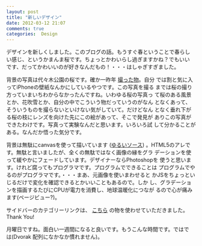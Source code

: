 ```yaml
---
layout: post
title: "新しいデザイン"
date: 2012-03-12 21:07
comments: true
categories:  Design
---
```

デザインを新しくしました。このブログの話。もうすぐ春ということで春らし
い感じ、というかまんま桜です。ちょっとかわいらし過ぎますかね？でもいい
です、だってかわいいのが好きなんだもの！・・・はしゃぎすぎました。

<!-- more -->

背景の写真は代々木公園の桜です。確か一昨年
[撮った物](http://www.flickr.com/photos/21840653@N02/4487139550/)。自分
では割と気に入ってiPhoneの壁紙なんかにしているやつです。この写真を撮る
までは桜の撮り方っていまいちわからなかったんですね。いわゆる桜の写真っ
て桜のある風景とか、花吹雪とか、自分の中でこういう物だっていうのがなん
となくあって、そういうものを撮らないといけない気がしていて。だけどなん
となく垂れ下がる桜の枝にレンズを向けた先にこの絵があって、そこで発見が
ありこの写真ができたわけです。写真って実験なんだと思います。いろいろ試
して分かることがある。なんだか悟った気分です。

背景は無駄にcanvasを使って描いています
([ゆるいソース](https://github.com/yukihr/yukihr.github.com/blob/4c8265d8934fa2ee5548a1fb21e12677c3955c1e/source/javascripts/bgcanvas.js))
。HTML5のアレです。無駄と言いましたが、全くの無駄ではなく画像の縁をグラ
デーションを使って緩やかにフェードしています。デザイナーならPhotoshopを
使うと思います。けれど腐ってもプログラマです。プログラムでできることは
プログラムでやるのがプログラマです。・・・まあ、元画像を使いまわせると
かJSをちょっといじるだけで変化を確認できるとかいいこともあるので。しか
し、グラデーションを描画するたびにCPUが電力を消費し、地球温暖化につなが
るので心が痛みます(ページビュー?)。

サイドバーのカテゴリーリンクは、
[こちら](http://tokkonopapa.github.com/blog/2012/01/04/octopress-plugin-for-categories-cloud/)
の物を使わせていただきました。Thank You!

月曜日ですね。面白い一週間になると良いです。もうこんな時間です。ではで
は(Dvorak 配列になかなか慣れません)。

